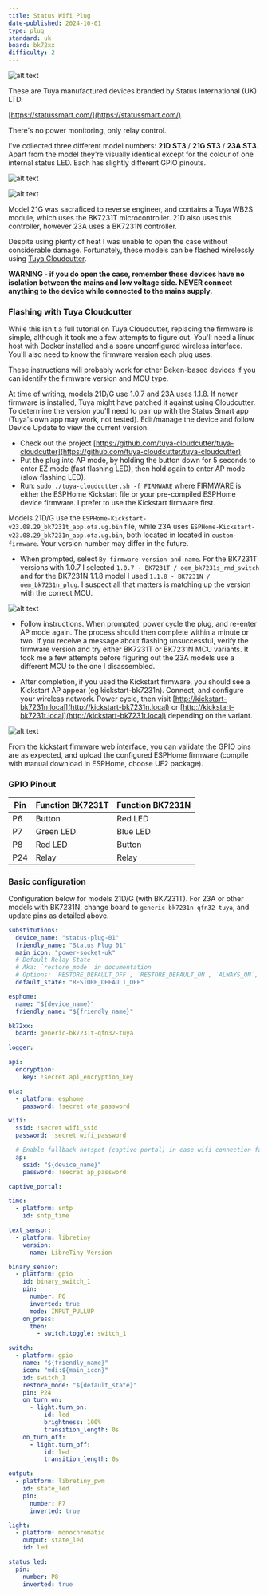 ```yaml
---
title: Status Wifi Plug
date-published: 2024-10-01
type: plug
standard: uk
board: bk72xx
difficulty: 2
---
```


![alt text](Status-plug.jpg "Status Wifi Plug")

These are Tuya manufactured devices branded by Status International (UK) LTD.

[https://statussmart.com/](https://statussmart.com/)

There's no power monitoring, only relay control.

I've collected three different model numbers: **21D ST3** / **21G ST3** / **23A ST3**. Apart from the model they're
visually identical except for the colour of one internal status LED. Each has slightly different GPIO pinouts.

![alt text](21DG.jpg "Model 21D/G with BK7231T")

![alt text](23A.jpg "Model 21D/G with BK7231T")

Model 21G was sacraficed to reverse engineer, and contains a Tuya WB2S module, which uses the BK7231T microcontroller.
21D also uses this controller, however 23A uses a BK7231N controller.

Despite using plenty of heat I was unable to open the case without considerable damage. Fortunately, these models can be
flashed wirelessly using [Tuya Cloudcutter](https://github.com/tuya-cloudcutter/tuya-cloudcutter).

**WARNING - if you do open the case, remember these devices have no isolation between the mains and low voltage side.
NEVER connect anything to the device while connected to the mains supply.**

### Flashing with Tuya Cloudcutter

While this isn't a full tutorial on Tuya Cloudcutter, replacing the firmware is simple, although it took me a few
attempts to figure out. You'll need a linux host with Docker installed and a spare unconfigured wireless interface.
You'll also need to know the firmware version each plug uses.

These instructions will probably work for other Beken-based devices if you can identify the firmware version and MCU
type.

At time of writing, models 21D/G use 1.0.7 and 23A uses 1.1.8. If newer firmware is installed, Tuya might have patched
it against using Cloudcutter. To determine the version you'll need to pair up with the Status Smart app (Tuya's own app
may work, not tested). Edit/manage the device and follow Device Update to view the current version.

- Check out the project
  [https://github.com/tuya-cloudcutter/tuya-cloudcutter](https://github.com/tuya-cloudcutter/tuya-cloudcutter)
- Put the plug into AP mode, by holding the button down for 5 seconds to enter EZ mode (fast flashing LED), then hold
  again to enter AP mode (slow flashing LED).
- Run: `sudo ./tuya-cloudcutter.sh -f FIRMWARE` where FIRMWARE is either the ESPHome Kickstart file or your pre-compiled
  ESPHome device firmware. I prefer to use the Kickstart firmware first.

Models 21D/G use the `ESPHome-Kickstart-v23.08.29_bk7231t_app.ota.ug.bin` file, while 23A uses
`ESPHome-Kickstart-v23.08.29_bk7231n_app.ota.ug.bin`, both located in located in `custom-firmware`. Your version number
may differ in the future.

- When prompted, select `By firmware version and name`. For the BK7231T versions with 1.0.7 I selected
  `1.0.7 - BK7231T / oem_bk7231s_rnd_switch` and for the BK7231N 1.1.8 model I used
  `1.1.8 - BK7231N / oem_bk7231n_plug`. I suspect all that matters is matching up the version with the correct MCU.

![alt text](term1.png "Terminal start")

- Follow instructions. When prompted, power cycle the plug, and re-enter AP mode again. The process should then complete
  within a minute or two. If you receive a message about flashing unsuccessful, verify the firmware version and try
  either BK7231T or BK7231N MCU variants. It took me a few attempts before figuring out the 23A models use a different
  MCU to the one I disassembled.

- After completion, if you used the Kickstart firmware, you should see a Kickstart AP appear (eg kickstart-bk7231n).
  Connect, and configure your wireless network. Power cycle, then visit
[http://kickstart-bk7231n.local](http://kickstart-bk7231n.local) or
  [http://kickstart-bk7231t.local](http://kickstart-bk7231t.local) depending on the variant.

![alt text](term2.png "Terminal finish")

From the kickstart firmware web interface, you can validate the GPIO pins are as expected, and upload the configured
ESPHome firmware (compile with manual download in ESPHome, choose UF2 package).

### GPIO Pinout

| Pin | Function BK7231T | Function BK7231N |
| --- | ---------------- | ---------------- |
| P6  | Button           | Red LED          |
| P7  | Green LED        | Blue LED         |
| P8  | Red LED          | Button           |
| P24 | Relay            | Relay            |

### Basic configuration

Configuration below for models 21D/G (with BK7231T). For 23A or other models with BK7231N, change board to
`generic-bk7231n-qfn32-tuya`, and update pins as detailed above.

```yaml
substitutions:
  device_name: "status-plug-01"
  friendly_name: "Status Plug 01"
  main_icon: "power-socket-uk"
  # Default Relay State
  # Aka: `restore_mode` in documentation
  # Options: `RESTORE_DEFAULT_OFF`, `RESTORE_DEFAULT_ON`, `ALWAYS_ON`, ALWAYS_OFF`
  default_state: "RESTORE_DEFAULT_OFF"

esphome:
  name: "${device_name}"
  friendly_name: "${friendly_name}"

bk72xx:
  board: generic-bk7231t-qfn32-tuya

logger:

api:
  encryption:
    key: !secret api_encryption_key

ota:
  - platform: esphome
    password: !secret ota_password

wifi:
  ssid: !secret wifi_ssid
  password: !secret wifi_password

  # Enable fallback hotspot (captive portal) in case wifi connection fails
  ap:
    ssid: "${device_name}"
    password: !secret ap_password

captive_portal:

time:
  - platform: sntp
    id: sntp_time

text_sensor:
  - platform: libretiny
    version:
      name: LibreTiny Version

binary_sensor:
  - platform: gpio
    id: binary_switch_1
    pin:
      number: P6
      inverted: true
      mode: INPUT_PULLUP
    on_press:
      then:
        - switch.toggle: switch_1

switch:
  - platform: gpio
    name: "${friendly_name}"
    icon: "mdi:${main_icon}"
    id: switch_1
    restore_mode: "${default_state}"
    pin: P24
    on_turn_on:
      - light.turn_on:
          id: led
          brightness: 100%
          transition_length: 0s
    on_turn_off:
      - light.turn_off:
          id: led
          transition_length: 0s

output:
  - platform: libretiny_pwm
    id: state_led
    pin:
      number: P7
      inverted: true

light:
  - platform: monochromatic
    output: state_led
    id: led

status_led:
  pin:
    number: P8
    inverted: true
```
